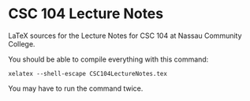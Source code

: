 # CSC 104 Lecture Notes

LaTeX sources for the Lecture Notes for CSC 104 at Nassau Community College.

You should be able to compile everything with this command:

```
xelatex --shell-escape CSC104LectureNotes.tex
```

You may have to run the command twice.